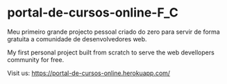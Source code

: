 # portal-de-cursos-online-F_C
Meu primeiro grande projecto pessoal criado do zero para servir de forma gratuita a comunidade de desenvolvedores web.

My first personal project built from scratch to serve the web devellopers community for free.


Visit us: https://portal-de-cursos-online.herokuapp.com/

